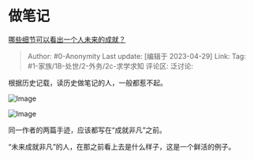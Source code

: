 # 做笔记
[哪些细节可以看出一个人未来的成就？](https://www.zhihu.com/question/264803271/answer/3005124364)

> Author: #0-Anonymity
> Last update: [编辑于 2023-04-29]
> Link:
> Tag: #1-家族/1B-处世/2-外务/2c-求学求知 
> 评论区:
> 泛讨论:

根据历史记载，读历史做笔记的人，一般都惹不起。

![Image](https://pic1.zhimg.com/50/v2-c690ad0b1a8c0329ee92c999069fbf96_720w.jpg?source=1940ef5c)

![Image](https://picx.zhimg.com/50/v2-c4455191f59d8068a74feafb6af8551f_720w.jpg?source=1940ef5c)

同一作者的两篇手迹，应该都写在“成就非凡”之前。

“未来成就非凡”的人，在那之前看上去是什么样子，这是一个鲜活的例子。